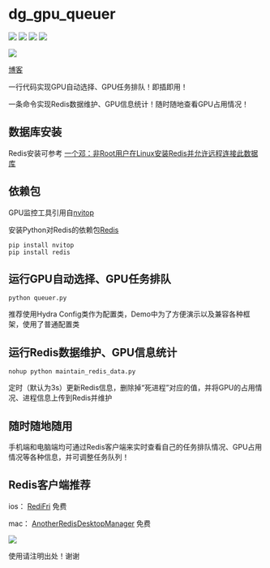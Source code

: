 # dg_gpu_queuer
![](https://img.shields.io/badge/License-GNU%20General%20Public%20License%20v3.0-green)
![](https://img.shields.io/badge/Python-3.8-blue)
![](https://img.shields.io/badge/Databse-Redis-blue)
![](https://img.shields.io/badge/知乎-一个邓-orange)

![](https://github.com/appleloveme/dg_gpu_queuer/blob/main/imgs/screenshot.png)

[博客](https://zhuanlan.zhihu.com/p/552967858)

一行代码实现GPU自动选择、GPU任务排队！即插即用！

一条命令实现Redis数据维护、GPU信息统计！随时随地查看GPU占用情况！

## 数据库安装

Redis安装可参考 [一个邓：非Root用户在Linux安装Redis并允许远程连接此数据库](https://zhuanlan.zhihu.com/p/552627015)

## 依赖包

GPU监控工具引用自[nvitop](https://github.com/XuehaiPan/nvitop)

安装Python对Redis的依赖包[Redis](https://github.com/redis/redis-py)

    pip install nvitop
    pip install redis


## 运行GPU自动选择、GPU任务排队


    python queuer.py


推荐使用Hydra Config类作为配置类，Demo中为了方便演示以及兼容各种框架，使用了普通配置类

## 运行Redis数据维护、GPU信息统计

    nohup python maintain_redis_data.py
    
 定时（默认为3s）更新Redis信息，删除掉“死进程”对应的值，并将GPU的占用情况、进程信息上传到Redis并维护
 
## 随时随地随用

手机端和电脑端均可通过Redis客户端来实时查看自己的任务排队情况、GPU占用情况等各种信息，并可调整任务队列！

## Redis客户端推荐

ios： [RediFri](https://apps.apple.com/cn/app/redifri/id1448152677?l=de)   免费

mac： [AnotherRedisDesktopManager](https://github.com/qishibo/AnotherRedisDesktopManager)    免费

![](https://github.com/appleloveme/dg_gpu_queuer/blob/main/imgs/mac.png)

使用请注明出处！谢谢

